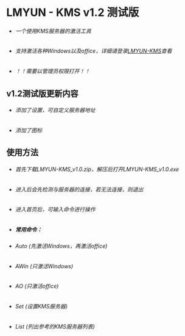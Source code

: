 # LMYUN - KMS v1.2 测试版
* ###### 一个使用KMS服务器的激活工具
* ###### 支持激活各种Windows以及office，详细请登录[LMYUN-KMS](https://kms.lmyun.top/)查看
* ###### ！！需要以管理员权限打开！！
## v1.2测试版更新内容
* ###### 添加了设置，可自定义服务器地址
* ###### 添加了图标
## 使用方法
* ###### 首先下载LMYUN-KMS_v1.0.zip，解压后打开LMYUN-KMS_v1.0.exe
* ###### 进入后会先检测与服务器的连接，若无法连接，则退出
* ###### 进入首页后，可输入命令进行操作
* ##### 常用命令：
* ###### Auto (先激活Windows，再激活office)
* ###### AWin (只激活Windows)                                       
* ###### AO (只激活office)                                          
* ###### Set (设置KMS服务器)                                          
* ###### List (列出参考的KMS服务器列表)                                        
